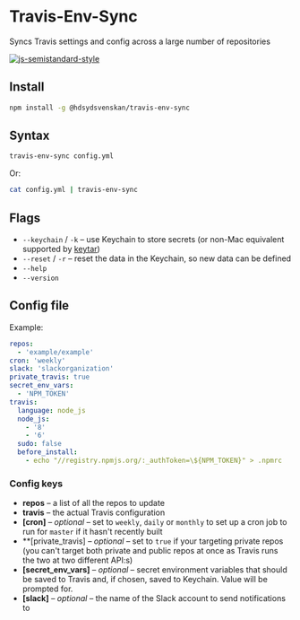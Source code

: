 # Travis-Env-Sync

Syncs Travis settings and config across a large number of repositories

[![js-semistandard-style](https://img.shields.io/badge/code%20style-semistandard-brightgreen.svg?style=flat)](https://github.com/Flet/semistandard)

## Install

```bash
npm install -g @hdsydsvenskan/travis-env-sync
```

## Syntax

```bash
travis-env-sync config.yml
```

Or:

```bash
cat config.yml | travis-env-sync
```

## Flags

* `--keychain` / `-k` – use Keychain to store secrets (or non-Mac equivalent supported by [keytar](https://www.npmjs.com/package/keytar))
* `--reset` / `-r` – reset the data in the Keychain, so new data can be defined
* `--help`
* `--version`

## Config file

Example:

```yaml
repos:
  - 'example/example'
cron: 'weekly'
slack: 'slackorganization'
private_travis: true
secret_env_vars:
  - 'NPM_TOKEN'
travis:
  language: node_js
  node_js:
    - '8'
    - '6'
  sudo: false
  before_install:
    - echo "//registry.npmjs.org/:_authToken=\${NPM_TOKEN}" > .npmrc
```

### Config keys

* **repos** – a list of all the repos to update
* **travis** – the actual Travis configuration
* **[cron]** – _optional_ – set to `weekly`, `daily` or `monthly` to set up a cron job to run for `master` if it hasn't recently built
* **[private_travis] – _optional_ – set to `true` if your targeting private repos (you can't target both private and public repos at once as Travis runs the two at two different API:s)
* **[secret_env_vars]** –  _optional_ – secret environment variables that should be saved to Travis and, if chosen, saved to Keychain. Value will be prompted for.
* **[slack]** –  _optional_ – the name of the Slack account to send notifications to
